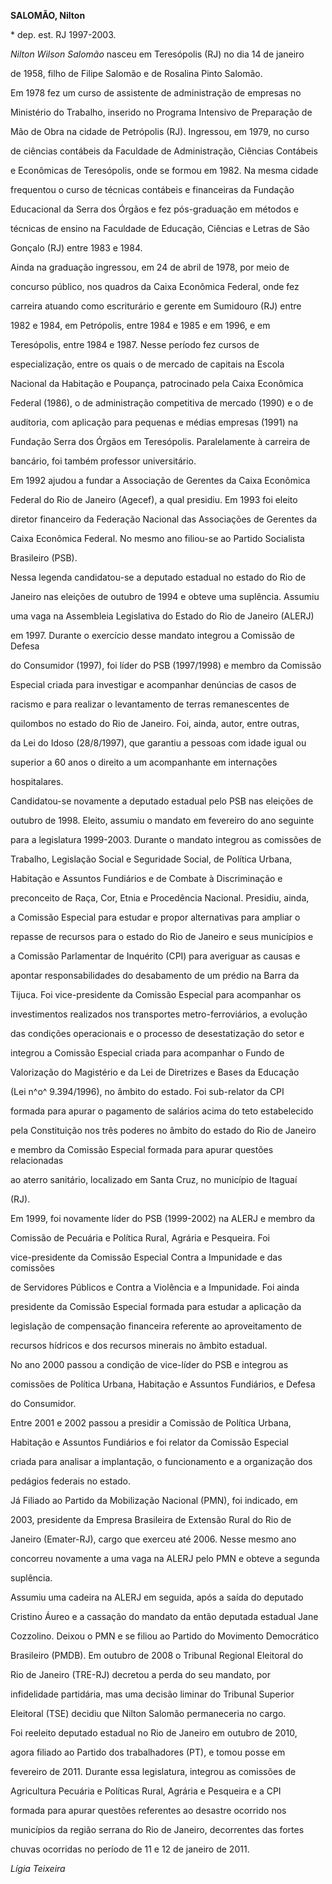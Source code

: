 **SALOMÃO, Nilton**



\* dep. est. RJ 1997-2003.



*Nilton Wilson Salomão* nasceu em Teresópolis (RJ) no dia 14 de janeiro

de 1958, filho de Filipe Salomão e de Rosalina Pinto Salomão.



Em 1978 fez um curso de assistente de administração de empresas no

Ministério do Trabalho, inserido no Programa Intensivo de Preparação de

Mão de Obra na cidade de Petrópolis (RJ). Ingressou, em 1979, no curso

de ciências contábeis da Faculdade de Administração, Ciências Contábeis

e Econômicas de Teresópolis, onde se formou em 1982. Na mesma cidade

frequentou o curso de técnicas contábeis e financeiras da Fundação

Educacional da Serra dos Órgãos e fez pós-graduação em métodos e

técnicas de ensino na Faculdade de Educação, Ciências e Letras de São

Gonçalo (RJ) entre 1983 e 1984.



Ainda na graduação ingressou, em 24 de abril de 1978, por meio de

concurso público, nos quadros da Caixa Econômica Federal, onde fez

carreira atuando como escriturário e gerente em Sumidouro (RJ) entre

1982 e 1984, em Petrópolis, entre 1984 e 1985 e em 1996, e em

Teresópolis, entre 1984 e 1987. Nesse período fez cursos de

especialização, entre os quais o de mercado de capitais na Escola

Nacional da Habitação e Poupança, patrocinado pela Caixa Econômica

Federal (1986), o de administração competitiva de mercado (1990) e o de

auditoria, com aplicação para pequenas e médias empresas (1991) na

Fundação Serra dos Órgãos em Teresópolis. Paralelamente à carreira de

bancário, foi também professor universitário.



Em 1992 ajudou a fundar a Associação de Gerentes da Caixa Econômica

Federal do Rio de Janeiro (Agecef), a qual presidiu. Em 1993 foi eleito

diretor financeiro da Federação Nacional das Associações de Gerentes da

Caixa Econômica Federal. No mesmo ano filiou-se ao Partido Socialista

Brasileiro (PSB).



Nessa legenda candidatou-se a deputado estadual no estado do Rio de

Janeiro nas eleições de outubro de 1994 e obteve uma suplência. Assumiu

uma vaga na Assembleia Legislativa do Estado do Rio de Janeiro (ALERJ)

em 1997. Durante o exercício desse mandato integrou a Comissão de Defesa

do Consumidor (1997), foi líder do PSB (1997/1998) e membro da Comissão

Especial criada para investigar e acompanhar denúncias de casos de

racismo e para realizar o levantamento de terras remanescentes de

quilombos no estado do Rio de Janeiro. Foi, ainda, autor, entre outras,

da Lei do Idoso (28/8/1997), que garantiu a pessoas com idade igual ou

superior a 60 anos o direito a um acompanhante em internações

hospitalares.



Candidatou-se novamente a deputado estadual pelo PSB nas eleições de

outubro de 1998. Eleito, assumiu o mandato em fevereiro do ano seguinte

para a legislatura 1999-2003. Durante o mandato integrou as comissões de

Trabalho, Legislação Social e Seguridade Social, de Política Urbana,

Habitação e Assuntos Fundiários e de Combate à Discriminação e

preconceito de Raça, Cor, Etnia e Procedência Nacional. Presidiu, ainda,

a Comissão Especial para estudar e propor alternativas para ampliar o

repasse de recursos para o estado do Rio de Janeiro e seus municípios e

a Comissão Parlamentar de Inquérito (CPI) para averiguar as causas e

apontar responsabilidades do desabamento de um prédio na Barra da

Tijuca. Foi vice-presidente da Comissão Especial para acompanhar os

investimentos realizados nos transportes metro-ferroviários, a evolução

das condições operacionais e o processo de desestatização do setor e

integrou a Comissão Especial criada para acompanhar o Fundo de

Valorização do Magistério e da Lei de Diretrizes e Bases da Educação

(Lei n^o^ 9.394/1996), no âmbito do estado. Foi sub-relator da CPI

formada para apurar o pagamento de salários acima do teto estabelecido

pela Constituição nos três poderes no âmbito do estado do Rio de Janeiro

e membro da Comissão Especial formada para apurar questões relacionadas

ao aterro sanitário, localizado em Santa Cruz, no município de Itaguaí

(RJ).



Em 1999, foi novamente líder do PSB (1999-2002) na ALERJ e membro da

Comissão de Pecuária e Política Rural, Agrária e Pesqueira. Foi

vice-presidente da Comissão Especial Contra a Impunidade e das comissões

de Servidores Públicos e Contra a Violência e a Impunidade. Foi ainda

presidente da Comissão Especial formada para estudar a aplicação da

legislação de compensação financeira referente ao aproveitamento de

recursos hídricos e dos recursos minerais no âmbito estadual.



No ano 2000 passou a condição de vice-líder do PSB e integrou as

comissões de Política Urbana, Habitação e Assuntos Fundiários, e Defesa

do Consumidor.



Entre 2001 e 2002 passou a presidir a Comissão de Política Urbana,

Habitação e Assuntos Fundiários e foi relator da Comissão Especial

criada para analisar a implantação, o funcionamento e a organização dos

pedágios federais no estado.



Já Filiado ao Partido da Mobilização Nacional (PMN), foi indicado, em

2003, presidente da Empresa Brasileira de Extensão Rural do Rio de

Janeiro (Emater-RJ), cargo que exerceu até 2006. Nesse mesmo ano

concorreu novamente a uma vaga na ALERJ pelo PMN e obteve a segunda

suplência.



Assumiu uma cadeira na ALERJ em seguida, após a saída do deputado

Cristino Áureo e a cassação do mandato da então deputada estadual Jane

Cozzolino. Deixou o PMN e se filiou ao Partido do Movimento Democrático

Brasileiro (PMDB). Em outubro de 2008 o Tribunal Regional Eleitoral do

Rio de Janeiro (TRE-RJ) decretou a perda do seu mandato, por

infidelidade partidária, mas uma decisão liminar do Tribunal Superior

Eleitoral (TSE) decidiu que Nilton Salomão permaneceria no cargo.



Foi reeleito deputado estadual no Rio de Janeiro em outubro de 2010,

agora filiado ao Partido dos trabalhadores (PT), e tomou posse em

fevereiro de 2011. Durante essa legislatura, integrou as comissões de

Agricultura Pecuária e Políticas Rural, Agrária e Pesqueira e a CPI

formada para apurar questões referentes ao desastre ocorrido nos

municípios da região serrana do Rio de Janeiro, decorrentes das fortes

chuvas ocorridas no período de 11 e 12 de janeiro de 2011.



*Lígia Teixeira*



